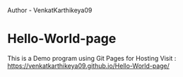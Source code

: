 Author - VenkatKarthikeya09

# Hello-World-page
This is a Demo program using Git Pages for Hosting
Visit :
https://venkatkarthikeya09.github.io/Hello-World-page/
